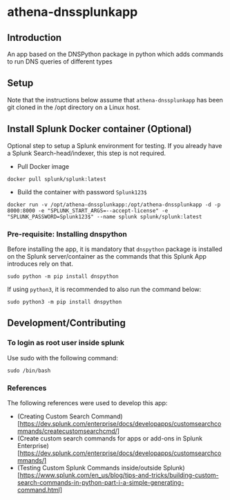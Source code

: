# athena-dnssplunkapp

## Introduction
An app based on the DNSPython package in python which adds commands to run DNS queries of different types

## Setup
Note that the instructions below assume that `athena-dnssplunkapp` has been git cloned in the /opt directory on a Linux host.

## Install Splunk Docker container (Optional)
Optional step to setup a Splunk environment for testing. If you already have a Splunk Search-head/indexer, this step is not required.

* Pull Docker image

```
docker pull splunk/splunk:latest
```

* Build the container with password `Splunk123$`

```
docker run -v /opt/athena-dnssplunkapp:/opt/athena-dnssplunkapp -d -p 8000:8000 -e "SPLUNK_START_ARGS=--accept-license" -e "SPLUNK_PASSWORD=Splunk123$" --name splunk splunk/splunk:latest
```

### Pre-requisite: Installing dnspython
Before installing the app, it is mandatory that `dnspython` package is installed on the Splunk server/container as the commands that this Splunk App introduces rely on that. 

```
sudo python -m pip install dnspython
```

If using `python3`, it is  recommended to also run the command below:
```
sudo python3 -m pip install dnspython
```

## Development/Contributing 

### To login as root user inside splunk
Use sudo with the following command:
```
sudo /bin/bash 
```

### References
The following references were used to develop this app:
* (Creating Custom Search Command)[https://dev.splunk.com/enterprise/docs/developapps/customsearchcommands/createcustomsearchcmd/]
* (Create custom search commands for apps or add-ons in Splunk Enterprise)[https://dev.splunk.com/enterprise/docs/developapps/customsearchcommands/]
* (Testing Custom Splunk Commands inside/outside Splunk)[https://www.splunk.com/en_us/blog/tips-and-tricks/building-custom-search-commands-in-python-part-i-a-simple-generating-command.html]
